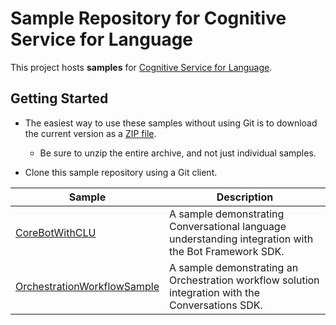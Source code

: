 # Sample Repository for Cognitive Service for Language

This project hosts **samples** for [Cognitive Service for Language](https://docs.microsoft.com/en-us/azure/cognitive-services/language-service/).

## Getting Started

* The easiest way to use these samples without using Git is to download the current version as a [ZIP file](https://github.com/Azure-Samples/cognitive-service-language-samples/archive/main.zip).

  * Be sure to unzip the entire archive, and not just individual samples.

* Clone this sample repository using a Git client.


| Sample | Description |
| ---------- | -------- | 
| [CoreBotWithCLU](https://github.com/Azure-Samples/cognitive-service-language-samples/tree/main/CoreBotWithCLU) | A sample demonstrating Conversational language understanding integration with the Bot Framework SDK. |
| [OrchestrationWorkflowSample](https://github.com/Azure-Samples/cognitive-service-language-samples/tree/main/OrchestrationWorkflowSample) | A sample demonstrating an Orchestration workflow solution integration with the Conversations SDK.  |
